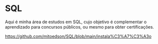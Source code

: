# SQL

Aqui é minha área de estudos em SQL, cujo objetivo é complementar o aprendizado para concursos públicos, ou mesmo para obter certificações. 

https://github.com/mitoedson/SQL/blob/main/instala%C3%A7%C3%A3o


